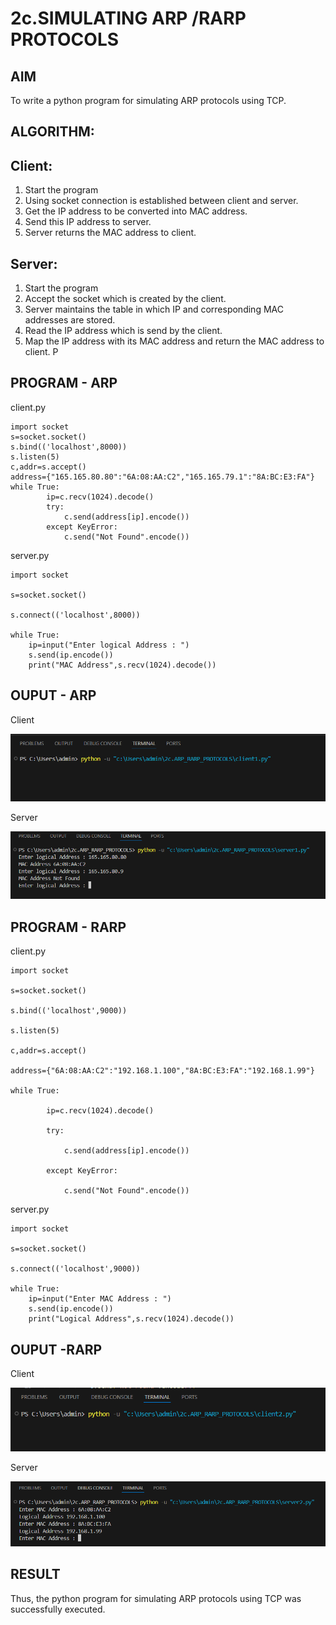 # 2c.SIMULATING ARP /RARP PROTOCOLS
## AIM
To write a python program for simulating ARP protocols using TCP.
## ALGORITHM:
## Client:
1. Start the program
2. Using socket connection is established between client and server.
3. Get the IP address to be converted into MAC address.
4. Send this IP address to server.
5. Server returns the MAC address to client.
## Server:
1. Start the program
2. Accept the socket which is created by the client.
3. Server maintains the table in which IP and corresponding MAC addresses are
stored.
4. Read the IP address which is send by the client.
5. Map the IP address with its MAC address and return the MAC address to client.
P
## PROGRAM - ARP

client.py
```
import socket
s=socket.socket()
s.bind(('localhost',8000))
s.listen(5)
c,addr=s.accept()
address={"165.165.80.80":"6A:08:AA:C2","165.165.79.1":"8A:BC:E3:FA"}
while True:
        ip=c.recv(1024).decode() 
        try: 
            c.send(address[ip].encode()) 
        except KeyError: 
            c.send("Not Found".encode())    
```
server.py
```
import socket

s=socket.socket()

s.connect(('localhost',8000))

while True:
    ip=input("Enter logical Address : ")
    s.send(ip.encode()) 
    print("MAC Address",s.recv(1024).decode())
```
## OUPUT - ARP

Client

![alt text](<Screenshot 2025-05-21 103948.png>)

Server

![alt text](<Screenshot 2025-05-21 103942.png>)

## PROGRAM - RARP

client.py
```
import socket

s=socket.socket()

s.bind(('localhost',9000))

s.listen(5)

c,addr=s.accept()

address={"6A:08:AA:C2":"192.168.1.100","8A:BC:E3:FA":"192.168.1.99"}

while True:

        ip=c.recv(1024).decode() 
        
        try: 
        
            c.send(address[ip].encode()) 
        
        except KeyError: 
        
            c.send("Not Found".encode())
```
server.py
```
import socket

s=socket.socket()

s.connect(('localhost',9000))

while True:
    ip=input("Enter MAC Address : ")
    s.send(ip.encode()) 
    print("Logical Address",s.recv(1024).decode())
```
## OUPUT -RARP

Client

![alt text](<Screenshot 2025-05-21 104238.png>)

Server

![alt text](<Screenshot 2025-05-21 104228.png>)


## RESULT
Thus, the python program for simulating ARP protocols using TCP was successfully 
executed.
